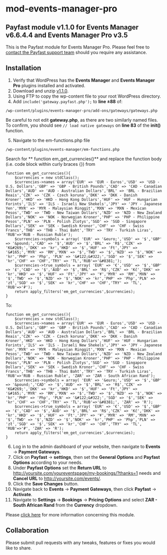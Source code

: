 # mod-events-manager-pro

## Payfast module v1.1.0 for Events Manager v6.6.4.4 and Events Manager Pro v3.5

This is the Payfast module for Events Manager Pro. Please feel free
to [contact the Payfast support team](https://payfast.io/contact/) should you require any assistance.

## Installation

1. Verify that WordPress has the **Events Manager** and **Events Manager Pro** plugins installed and activated.
2. Download and unzip [v1.1.0](https://github.com/Payfast/mod-events-manager-pro/archive/refs/tags/v1.1.0.zip).
3. Using FTP to copy the wp-content file to your root WordPress directory.
4. Add ```include('gateway.payfast.php');``` to **line ±88** of:

```
/wp-content/plugins/events-manager-pro/add-ons/gateways/gateways.php
```

Be careful to not edit **gateway.php**, as there are two similarly named files. To confirm, you should see
```// load native gateways``` on **line 83** of the **init()** function.

5. Navigate to the em-functions.php file

```
/wp-content/plugins/events-manager/em-functions.php
```

Search for ** function em_get_currencies()** and replace the function body (i.e. code block within curly braces {}) from

```
function em_get_currencies(){
	$currencies = new stdClass();
	$currencies->names = array('EUR' => 'EUR - Euros','USD' => 'USD - U.S. Dollars','GBP' => 'GBP - British Pounds','CAD' => 'CAD - Canadian Dollars','AUD' => 'AUD - Australian Dollars','BRL' => 'BRL - Brazilian Reais','CZK' => 'CZK - Czech koruna','DKK' => 'DKK - Danish Kroner','HKD' => 'HKD - Hong Kong Dollars','HUF' => 'HUF - Hungarian Forints','ILS' => 'ILS - Israeli New Shekels','JPY' => 'JPY - Japanese Yen','MYR' => 'MYR - Malaysian Ringgit','MXN' => 'MXN - Mexican Pesos','TWD' => 'TWD - New Taiwan Dollars','NZD' => 'NZD - New Zealand Dollars','NOK' => 'NOK - Norwegian Kroner','PHP' => 'PHP - Philippine Pesos','PLN' => 'PLN - Polish Zlotys','SGD' => 'SGD - Singapore Dollars','SEK' => 'SEK - Swedish Kronor','CHF' => 'CHF - Swiss Francs','THB' => 'THB - Thai Baht','TRY' => 'TRY - Turkish Liras', 'RUB'=>'RUB - Russian Ruble');
	$currencies->symbols = array( 'EUR' => '&euro;','USD' => '$','GBP' => '&pound;','CAD' => '$','AUD' => '$','BRL' => 'R$','CZK' => 'K&#269;','DKK' => 'kr','HKD' => '$','HUF' => 'Ft','JPY' => '&#165;','MYR' => 'RM','MXN' => '$','TWD' => '$','NZD' => '$','NOK' => 'kr','PHP' => 'Php', 'PLN' => '&#122;&#322;','SGD' => '$','SEK' => 'kr','CHF' => 'CHF','TRY' => 'TL','RUB'=>'&#8381;');
	$currencies->true_symbols = array( 'EUR' => '€','USD' => '$','GBP' => '£','CAD' => '$','AUD' => '$','BRL' => 'R$','CZK' => 'Kč','DKK' => 'kr','HKD' => '$','HUF' => 'Ft','JPY' => '¥','MYR' => 'RM','MXN' => '$','TWD' => '$','NZD' => '$','NOK' => 'kr','PHP' => 'Php','PLN' => 'zł','SGD' => '$','SEK' => 'kr','CHF' => 'CHF','TRY' => 'TL', 'RUB'=>'₽');
	return apply_filters('em_get_currencies',$currencies);
}
```

To:

```
function em_get_currencies(){
	$currencies = new stdClass();
	$currencies->names = array('EUR' => 'EUR - Euros','USD' => 'USD - U.S. Dollars','GBP' => 'GBP - British Pounds','CAD' => 'CAD - Canadian Dollars','AUD' => 'AUD - Australian Dollars','BRL' => 'BRL - Brazilian Reais','CZK' => 'CZK - Czech koruna','DKK' => 'DKK - Danish Kroner','HKD' => 'HKD - Hong Kong Dollars','HUF' => 'HUF - Hungarian Forints','ILS' => 'ILS - Israeli New Shekels','JPY' => 'JPY - Japanese Yen','MYR' => 'MYR - Malaysian Ringgit','MXN' => 'MXN - Mexican Pesos','TWD' => 'TWD - New Taiwan Dollars','NZD' => 'NZD - New Zealand Dollars','NOK' => 'NOK - Norwegian Kroner','PHP' => 'PHP - Philippine Pesos','PLN' => 'PLN - Polish Zlotys','SGD' => 'SGD - Singapore Dollars','SEK' => 'SEK - Swedish Kronor','CHF' => 'CHF - Swiss Francs','THB' => 'THB - Thai Baht','TRY' => 'TRY - Turkish Liras', 'RUB'=>'RUB - Russian Ruble', 'ZAR' => 'ZAR - South African Rand');
	$currencies->symbols = array( 'EUR' => '&euro;','USD' => '$','GBP' => '&pound;','CAD' => '$','AUD' => '$','BRL' => 'R$','CZK' => 'K&#269;','DKK' => 'kr','HKD' => '$','HUF' => 'Ft','JPY' => '&#165;','MYR' => 'RM','MXN' => '$','TWD' => '$','NZD' => '$','NOK' => 'kr','PHP' => 'Php', 'PLN' => '&#122;&#322;','SGD' => '$','SEK' => 'kr','CHF' => 'CHF','TRY' => 'TL','RUB'=>'&#8381;', 'ZAR' => 'R');
	$currencies->true_symbols = array( 'EUR' => '€','USD' => '$','GBP' => '£','CAD' => '$','AUD' => '$','BRL' => 'R$','CZK' => 'Kč','DKK' => 'kr','HKD' => '$','HUF' => 'Ft','JPY' => '¥','MYR' => 'RM','MXN' => '$','TWD' => '$','NZD' => '$','NOK' => 'kr','PHP' => 'Php','PLN' => 'zł','SGD' => '$','SEK' => 'kr','CHF' => 'CHF','TRY' => 'TL', 'RUB'=>'₽', 'ZAR' => 'R');
	return apply_filters('em_get_currencies',$currencies);
}
```

6. Log in to the admin dashboard of your website, then navigate to **Events** -> **Payment Gateways**.
7. Click on **Payfast** -> **settings**, then set the **General Options** and **Payfast Options** according to your
   needs.
8. Under **Payfast Options** set the **Return URL** to  http://yoursite.com/youreventspage/my-bookings/?thanks=1 needs and **Cancel URL** to http://yoursite.com/events/.
9. Click the **Save Changes** button.
10. Navigate back to **Events** -> **Payment Gateways**, then click **Payfast** -> **Activate**.
11. Navigate to **Settings** -> **Bookings** -> **Pricing Options** and select **ZAR - South African Rand** from the
    **Currency** dropdown.

Please [click here](https://payfast.io/integration/plugins/events-manager-pro/) for more information concerning this
module.

## Collaboration

Please submit pull requests with any tweaks, features or fixes you would like to share.

